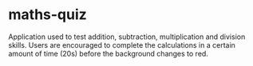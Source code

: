 # maths-quiz
Application used to test addition, subtraction, multiplication and division skills. Users are encouraged to complete the calculations in a certain amount of time (20s) before the background changes to red. 
